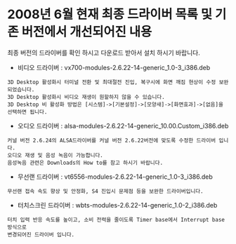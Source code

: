 # 2008년 6월 현재 최종 드라이버 목록 및 기존 버전에서 개선되어진 내용 #

최종 버전의 드라이버를 확인 하시고 다운로드 받아서 설치 하시기 바랍니다.

  * 비디오 드라이버     : vx700-modules-2.6.22-14-generic\_1.0-3\_i386.deb

```
3D Desktop 활성화시 터미널 전환 및 최대절전 진입, 복구시에 화면 깨짐 현상이 수정 보완 되었습니다.
3D Desktop 활성화시 비디오 재생이 원할하지 않을 수 있습니다.
3D Desktop 비 활성화 방법은 [시스템]->[기본설정]->[모양새]->[화면효과]->[없음]을 선택하면 됩니다.
```

  * 오디오 드라이버     : alsa-modules-2.6.22-14-generic\_10.00.Custom\_i386.deb

```
커널 버전 2.6.24의 ALSA드라이버를 커널 버전 2.6.22버전에 맞도록 수정한 드라이버 입니다.
오디오 재생 및 음성 녹음이 가능합니다.
음성녹음 관련은 Downloads의 How to를 참고 하시기 바랍니다.
```

  * 무선랜 드라이버     : vt6556-modules-2.6.22-14-generic\_1.0-3\_i386.deb

```
무선랜 접속 속도 향상 및 안정화, S4 진입시 문제점 등을 보완한 드라이버입니다.
```

  * 터치스크린 드라이버 : wbts-modules-2.6.22-14-generic\_1.0-2\_i386.deb

```
터치 입력 반응 속도를 높이고, 소비 전력을 줄이도록 Timer base에서 Interrupt base방식으로
변경되어진 드라이버 입니다.
```